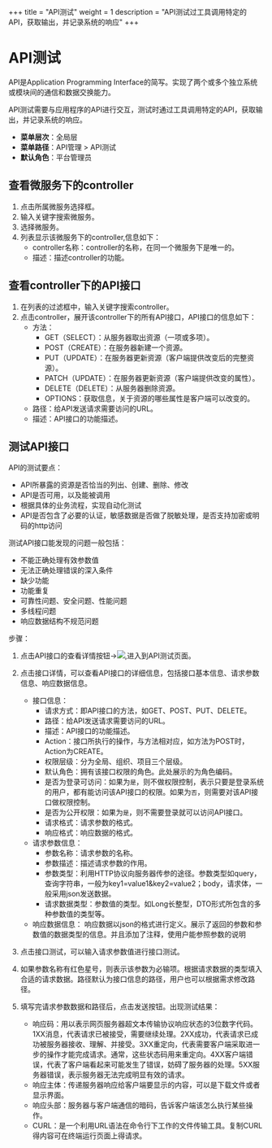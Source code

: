 +++
title = "API测试"
weight = 1
description = "API测试过工具调用特定的API，获取输出，并记录系统的响应"
+++

# API测试

API是Application Programming Interface的简写。实现了两个或多个独立系统或模块间的通信和数据交换能力。

API测试需要与应用程序的API进行交互，测试时通过工具调用特定的API，获取输出，并记录系统的响应。

- **菜单层次**：全局层
- **菜单路径**：API管理 > API测试
- **默认角色**：平台管理员

## 查看微服务下的controller

1. 点击所属微服务选择框。
1. 输入关键字搜索微服务。
1. 选择微服务。
1. 列表显示该微服务下的controller,信息如下：
    - controller名称：controller的名称，在同一个微服务下是唯一的。
    - 描述：描述controller的功能。

## 查看controller下的API接口

1. 在列表的过滤框中，输入关键字搜索controller。
1. 点击controller，展开该controller下的所有API接口，API接口的信息如下：
    - 方法：
        - GET（SELECT）：从服务器取出资源（一项或多项）。
        - POST（CREATE）：在服务器新建一个资源。
        - PUT（UPDATE）：在服务器更新资源（客户端提供改变后的完整资源）。
        - PATCH（UPDATE）：在服务器更新资源（客户端提供改变的属性）。
        - DELETE（DELETE）：从服务器删除资源。
        - OPTIONS：获取信息，关于资源的哪些属性是客户端可以改变的。
    - 路径：给API发送请求需要访问的URL。
    - 描述：API接口的功能描述。

## 测试API接口

API的测试要点：

- API所暴露的资源是否恰当的列出、创建、删除、修改
- API是否可用，以及能被调用
- 根据具体的业务流程，实现自动化测试
- API是否包含了必要的认证，敏感数据是否做了脱敏处理，是否支持加密或明码的http访问

测试API接口能发现的问题一般包括：

- 不能正确处理有效参数值
- 无法正确处理错误的深入条件
- 缺少功能
- 功能重复
- 可靠性问题、安全问题、性能问题
- 多线程问题
- 响应数据结构不规范问题

步骤：

1. 点击API接口的查看详情按钮→<img class="no-border" src="/docs/user-guide/system-configuration/API-management/image/particulars.png"/>,进入到API测试页面。

1. 点击接口详情，可以查看API接口的详细信息，包括接口基本信息、请求参数信息、响应数据信息。
    - 接口信息：
        - 请求方式：即API接口的方法，如GET、POST、PUT、DELETE。
        - 路径：给API发送请求需要访问的URL。
        - 描述：API接口的功能描述。
        - Action：接口所执行的操作，与方法相对应，如方法为POST时，Action为CREATE。
        - 权限层级：分为全局、组织、项目三个层级。
        - 默认角色：拥有该接口权限的角色。此处展示的为角色编码。
        - 是否为登录可访问：如果为`是`，则不做权限控制，表示只要是登录系统的用户，都有能访问该API接口的权限。如果为`否`，则需要对该API接口做权限控制。
        - 是否为公开权限：如果为`是`，则不需要登录就可以访问API接口。
        - 请求格式：请求参数的格式。
        - 响应格式：响应数据的格式。
    - 请求参数信息：
        - 参数名称：请求参数的名称。
        - 参数描述：描述请求参数的作用。
        - 参数类型：利用HTTP协议向服务器传参的途径。参数类型如query，查询字符串，一般为key1=value1&key2=value2；body，请求体，一般采用json发送数据。
        - 请求数据类型：参数值的类型。如Long长整型，DTO形式所包含的多种参数值的类型等。
    - 响应数据信息：
        响应数据以json的格式进行定义。展示了返回的参数和参数值的数据类型的信息。并且添加了注释，使用户能参照参数的说明

1. 点击接口测试，可以输入请求参数值进行接口测试。

1. 如果参数名称有红色星号，则表示该参数为必输项。根据请求数据的类型填入合适的请求数据。路径默认为接口信息的路径，用户也可以根据需求修改路径。

1. 填写完请求参数数据和路径后，点击发送按钮。出现测试结果：
    - 响应码：用以表示网页服务器超文本传输协议响应状态的3位数字代码。1XX消息，代表请求已被接受，需要继续处理。2XX成功，代表请求已成功被服务器接收、理解、并接受。3XX重定向，代表需要客户端采取进一步的操作才能完成请求。通常，这些状态码用来重定向。4XX客户端错误，代表了客户端看起来可能发生了错误，妨碍了服务器的处理。5XX服务器错误，表示服务器无法完成明显有效的请求。
    - 响应主体：传递服务器响应给客户端要显示的内容，可以是下载文件或者显示界面。
    - 响应头部：服务器与客户端通信的暗码，告诉客户端该怎么执行某些操作。
    - CURL：是一个利用URL语法在命令行下工作的文件传输工具。复制CURL得内容可在终端运行页面上得请求。